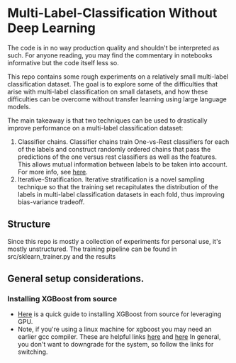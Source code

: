 # Multi-Label-Classification Without Deep Learning

The code is in no way production quality and shouldn't be interpreted as such. For anyone reading, you may find the commentary in notebooks
informative but the code itself less so.

This repo contains some rough experiments on a relatively small multi-label classification dataset. The goal is to explore some of the difficulties that arise
with multi-label classification on small datasets, and how these difficulties can be overcome without transfer learning using
large language models. 

The main takeaway is that two techniques can be used to drastically improve performance on a multi-label classification dataset:

1. Classifier chains. Classifier chains train One-vs-Rest classifiers for each of the labels and construct randomly ordered chains that pass the predictions of
the one versus rest classifiers as well as the features. This allows mutual information between labels to be taken into account. For more info, see [here](https://scikit-learn.org/stable/auto_examples/multioutput/plot_classifier_chain_yeast.html).
2. Iterative-Stratification. Iterative stratification is a novel sampling technique so that the training set recapitulates the distribution of the labels in multi-label
classification datasets in each fold, thus improving bias-variance tradeoff.

## Structure
Since this repo is mostly a collection of experiments for personal use, it's mostly unstructured. The training pipeline can be found in src/sklearn_trainer.py
and the results

## General setup considerations.

### Installing XGBoost from source

* [Here](https://xgboost.readthedocs.io/en/stable/build.html) is a quick guide to installing XGBoost from source for leveraging GPU.
* Note, if you're using a linux machine for xgboost you may need an earlier gcc compiler. These are helpful links [here](https://askubuntu.com/questions/1039856/downgrade-gnu-compilers-ubuntu-18-04) and [here](https://linuxconfig.org/how-to-switch-between-multiple-gcc-and-g-compiler-versions-on-ubuntu-20-04-lts-focal-fossa) In general, you don't want to downgrade for the system,
so follow the links for switching.



